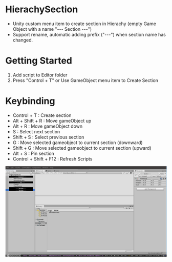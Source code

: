 # HierachySection
- Unity custom menu item to create section in Hierachy (empty Game Object with a name "--- Section ---")
- Support rename, automatic adding prefix ("---") when section name has changed.

# Getting Started
1) Add script to Editor folder
2) Press "Control + T" or Use GameObject menu item to Create Section

# Keybinding
- Control + T : Create section
- Alt + Shift + R : Move gameObject up
- Alt + R : Move gameObject down
- S : Select next section
- Shift + S : Select previous section
- G : Move selected gameobject to current section (downward)
- Shift + G : Move selected gameobject to current section (upward)
- Alt + S : Pin section
- Control + Shift + F12 : Refresh Scripts

![screenshot](screenshot/screenshot1.png)
